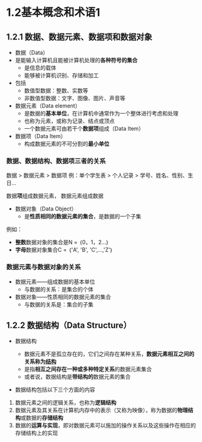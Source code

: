 #  1.2基本概念和术语1

## 1.2.1 数据、数据元素、数据项和数据对象

*  数据（Data）
  * 是能输入计算机且能被计算机处理的**各种符号的集合**
    * 是信息的载体
    * 能够被计算机识别、存储和加工
  * 包括
    * 数值型数据：整数、实数等
    * 非数值型数据：文字、图像、图片、声音等
* 数据元素（Data element）
  * 是数据的**基本单位**，在计算机中通常作为一个整体进行考虑和处理
  * 也称为元素，或称为记录、结点或顶点
  * 一个数据元素可由若干个**数据项**组成（Data Item）
* 数据项（Data Item）
  * 构成数据元素的不可分割的**最小单位**

### 数据、数据结构、数据项三者的关系

数据  >  数据元素  >  数据项
例：单个学生表 > 个人记录 > 学号、姓名、性别、生日...

数据**项**组成数据元素， 数据元素组成数据



* 数据对象（Data Object）
  * 是**性质相同的数据元素的集合**，是数据的一个子集

例如：

* **整数**数据对象的集合是N = ｛0，1，2...｝
* **字母**数据对象集合C = ｛'A',  'B',  'C',...,'Z'｝

### 数据元素与数据对象的关系

* 数据元素——组成数据的基本单位
  * 与数据的关系：是集合的个体
* 数据对象——性质相同的数据元素的集合
  * 与数据的关系是：集合的子集



## 1.2.2 数据结构（Data Structure）

* 数据结构
  * 数据元素不是孤立存在的，它们之间存在某种关系，**数据元素相互之间的关系称为<u>结构</u>**
  * 是指**相互之间存在一种或多种特定关系**的数据元素集合
  * 或者说，数据结构是**带结构的**数据元素的集合

* 数据结构包括以下三个方面的内容

1. 数据元素之间的逻辑关系，也称为**逻辑结构**
2. 数据元素及其关系在计算机内存中的表示（又称为映像），称为数据的**物理结构**或数据的**存储结构**
3. 数据的**运算与实现**，即对数据元素可以施加的操作关系以及这些操作在相应的存储结构上的实现
